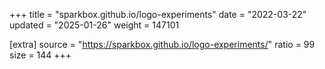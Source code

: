 +++
title = "sparkbox.github.io/logo-experiments"
date = "2022-03-22"
updated = "2025-01-26"
weight = 147101

[extra]
source = "https://sparkbox.github.io/logo-experiments/"
ratio = 99
size = 144
+++
